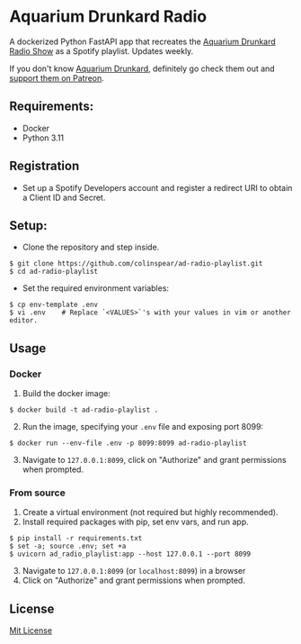 # Aquarium Drunkard Radio

A dockerized Python FastAPI app that recreates the [Aquarium Drunkard Radio Show](https://aquariumdrunkard.com/category/sirius/) as a Spotify playlist. Updates weekly.

If you don't know [Aquarium Drunkard](https://aquariumdrunkard.com/), definitely go check them out and [support them on Patreon](https://www.patreon.com/aquariumdrunkard). 

## Requirements:

- Docker
- Python 3.11

## Registration

- Set up a Spotify Developers account and register a redirect URI to obtain a Client ID and Secret.

## Setup:

- Clone the repository and step inside.

```
$ git clone https://github.com/colinspear/ad-radio-playlist.git
$ cd ad-radio-playlist
```

- Set the required environment variables:

```
$ cp env-template .env
$ vi .env    # Replace `<VALUES>`'s with your values in vim or another editor.
```

## Usage
### Docker

1. Build the docker image:

```
$ docker build -t ad-radio-playlist .
```

2. Run the image, specifying your `.env` file and exposing port 8099:

```
$ docker run --env-file .env -p 8099:8099 ad-radio-playlist
```

3. Navigate to `127.0.0.1:8099`, click on "Authorize" and grant permissions when prompted.

### From source

1. Create a virtual environment (not required but highly recommended).
2. Install required packages with pip, set env vars, and run app.

```
$ pip install -r requirements.txt
$ set -a; source .env; set +a
$ uvicorn ad_radio_playlist:app --host 127.0.0.1 --port 8099
```

3. Navigate to `127.0.0.1:8099` (or `localhost:8099`) in a browser
4. Click on "Authorize" and grant permissions when prompted.

## License

[Mit License](https://github.com/colinspear/ad-radio-playlist/blob/main/LICENSE.md)

